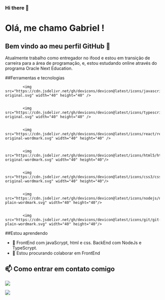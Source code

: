 ### Hi there 👋

# Olá, me chamo Gabriel ! 
## Bem vindo ao meu perfil GitHub 👋


Atualmente trabalho como entregador no ifood e estou em transição de carreira para a área de programação,
e, estou estudando online através do programa Oracle Next Education.

##Ferramentas e tecnologias

            <img src="https://cdn.jsdelivr.net/gh/devicons/devicon@latest/icons/javascript/javascript-original.svg" width="40" height="40" />

            
            <img src="https://cdn.jsdelivr.net/gh/devicons/devicon@latest/icons/typescript/typescript-original.svg" width="40" height="40" />
          
            
            <img src="https://cdn.jsdelivr.net/gh/devicons/devicon@latest/icons/react/react-original-wordmark.svg" width="40" height="40" />

          
            <img src="https://cdn.jsdelivr.net/gh/devicons/devicon@latest/icons/html5/html5-original-wordmark.svg" width="40" height="40"/>

          
            <img src="https://cdn.jsdelivr.net/gh/devicons/devicon@latest/icons/css3/css3-original-wordmark.svg" width="40" height="40"/>
          
            
            <img src="https://cdn.jsdelivr.net/gh/devicons/devicon@latest/icons/nodejs/nodejs-plain-wordmark.svg" width="40" height="40"/>

            
            <img src="https://cdn.jsdelivr.net/gh/devicons/devicon@latest/icons/git/git-plain-wordmark.svg" width="40" height="40"/>


          

##Estou aprendendo 
- 🔎 FrontEnd com javaScrypt, html e css. BackEnd com NodeJs e TypeScrypt.
- 👯 Estou procurando colaborar em FrontEnd

  
## 📫 Como entrar em contato comigo

<a href="https://www.linkedin.com/in/gabriel-messias-dev/" target="blank">
            <img loading="lazy" src="https://cdn.jsdelivr.net/gh/devicons/devicon@latest/icons/linkedin/linkedin-original-wordmark.svg" />
</a>

<a href="https://www.instagram.com/gmdasilva47/" target=blank><img loading="lazy" src="https://img.shields.io/badge/-Instagram-%23E4405F?style=for-the-badge&logo=instagram&logoColor=white" target="_blank"> </a>



<!--
**Gabriel4502/Gabriel4502** is a ✨ _special_ ✨ repository because its `README.md` (this file) appears on your GitHub profile.

Here are some ideas to get you started:

- 🔭 I’m currently working on ...
- 🌱 I’m currently learning ...
- 👯 I’m looking to collaborate on ...
- 🤔 I’m looking for help with ...
- 💬 Ask me about ...
- 📫 How to reach me: ...
- 😄 Pronouns: ...
- ⚡ Fun fact: ...
-->
